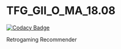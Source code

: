 # TFG_GII_O_MA_18.08

[![Codacy Badge](https://api.codacy.com/project/badge/Grade/168550664bc049b98ee9c62ba0a74196)](https://app.codacy.com/app/raulolles/TFG_GII_O_MA_18.08?utm_source=github.com&utm_medium=referral&utm_content=raulolles/TFG_GII_O_MA_18.08&utm_campaign=Badge_Grade_Dashboard)


Retrogaming Recommender
